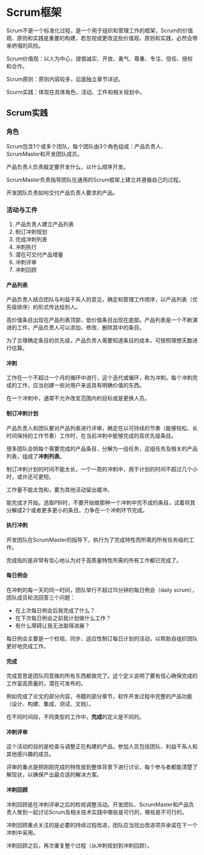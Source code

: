 # Scrum框架

Scrum不是一个标准化过程，是一个用于组织和管理工作的框架，Scrum的价值观、原则和实践是重要的构建，若忽视或更改这些价值观、原则和实践，必然会带来坍塌的风险。

Scrum价值观：以人为中心，提倡诚实、开放、勇气、尊重、专注、信任、授权和合作。

Scrum原则：原则内容较多，后面独立章节详述。

Scurm实践：体现在具体角色、活动、工件和相关规划中。

## Scrum实践

### 角色

Scrum包含1个或多个团队，每个团队由3个角色组成：产品负责人、ScrumMaster和开发团队成员。

产品负责人负责敲定要开发什么，以什么顺序开发。

ScrumMaster负责指导团队在通用的Scrum框架上建立并遵循自己的过程。

开发团队负责如何交付产品负责人要求的产品。

### 活动与工件

1. 产品负责人建立产品列表
1. 制订冲刺规划
1. 完成冲刺列表
1. 冲刺执行
1. 潜在可交付产品增量
1. 冲刺评审
1. 冲刺回顾

#### 产品列表

产品负责人结合团队与利益干系人的意见，确定和管理工作顺序，以产品列表（优先级排序）的形式传达给别人。

高价值条目出现在产品列表顶部，低价值条目出现在底部。产品列表是一个不断演进的工件，产品负责人可以添加、修改、删除其中的条目。

为了合理确定条目的优先级，产品负责人需要知道条目的成本，可按照理想天数进行估算。

#### 冲刺

工作在一个不超过一个月的循环中进行，这个迭代或循环，称为冲刺。每个冲刺完成的工作，应当创建一些对用户来说具有明确价值的东西。

在一个冲刺中，通常不允许改变范围内的目标或是更换人员。

#### 制订冲刺计划

产品负责人和团队要对产品列表进行评审，确定在以可持续的节奏（能够轻松、长时间保持的工作节奏）工作时，在当前冲刺中能够完成的高优先级条目。

很多团队会把每个需要完成的产品条目，分解为一组任务，这组任务及相关的产品列表，组成了**冲刺列表**。

制订冲刺计划的时间不能太长，一个一周的冲刺中，用于计划的时间不超过几个小时，或许还可更短。

工作量不能太饱和，要为其他活动留出缓冲。

能完成才开始。选取PBI时，不要开始做那种一个冲刺中完不成的条目，试着将其分解成2个或者更多更小的条目。力争在一个冲刺环节完成。

#### 执行冲刺

开发团队在ScrumMaster的指导下，执行为了完成特性而所需的所有任务级的工作。

完成指的是非常有信心地认为对于高质量特性所需的所有工作都已完成了。

#### 每日例会

在冲刺的每一天的同一时间，团队举行不超过15分钟的每日例会（daily scrum），团队成员轮流回答三个问题：

* 在上次每日例会后我完成了什么？
* 在下次每日例会之前我计划做什么工作？
* 有什么障碍让我无法取得进展？

每日例会主要是一个检视、同步、适应性制订每日计划的活动，以帮助自组织团队更好地完成工作。

#### 完成

完成意思是团队同意做的所有东西都做完了。这个定义说明了要有信心确保完成的工作室高质量的，潜在可发布的。

例如完成了论文的部分内容，书籍的部分章节，软件开发过程中完整的产品功能（设计、构建、集成、测试、文档）。

在不同时间段，不同类型的工作中，**完成**的定义是不同的。

#### 冲刺评审

这个活动的目的是检查与调整正在构建的产品，参加人员包括团队、利益干系人和其他感兴趣的成员。

评审的重点是把刚刚完成的特性放到整体背景下进行讨论，每个参与者都能清楚了解现状，以确保产出最合适的解决方案。

#### 冲刺回顾

冲刺回顾是在冲刺评审之后的检视调整活动。开发团队、ScrumMaster和产品负责人聚到一起讨论Scrum及相关技术实践中哪些是可行的，哪些是不可行的。

冲刺回顾重点关注的是必要的持续过程改进，团队应当找出改进项并承诺在下一个冲刺中采用。

冲刺回顾之后，再次重复整个过程（从冲刺规划到冲刺回顾）。
